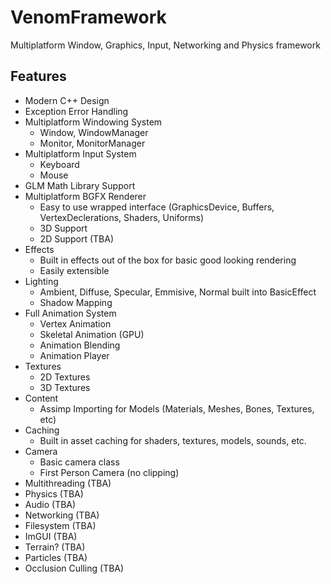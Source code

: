 # VenomFramework
Multiplatform Window, Graphics, Input, Networking and Physics framework

## Features
- Modern C++ Design
- Exception Error Handling
- Multiplatform Windowing System
  - Window, WindowManager
  - Monitor, MonitorManager
- Multiplatform Input System
  - Keyboard
  - Mouse
- GLM Math Library Support
- Multiplatform BGFX Renderer
  - Easy to use wrapped interface (GraphicsDevice, Buffers, VertexDeclerations, Shaders, Uniforms)
  - 3D Support
  - 2D Support (TBA)
- Effects
  - Built in effects out of the box for basic good looking rendering
  - Easily extensible
- Lighting
  - Ambient, Diffuse, Specular, Emmisive, Normal built into BasicEffect
  - Shadow Mapping
- Full Animation System
  - Vertex Animation
  - Skeletal Animation (GPU)
  - Animation Blending
  - Animation Player
- Textures
  - 2D Textures
  - 3D Textures
- Content
  - Assimp Importing for Models (Materials, Meshes, Bones, Textures, etc)
- Caching
  - Built in asset caching for shaders, textures, models, sounds, etc.
- Camera
  - Basic camera class
  - First Person Camera (no clipping)
- Multithreading (TBA)
- Physics (TBA)
- Audio (TBA)
- Networking (TBA)
- Filesystem (TBA)
- ImGUI (TBA)
- Terrain? (TBA)
- Particles (TBA)
- Occlusion Culling (TBA)
